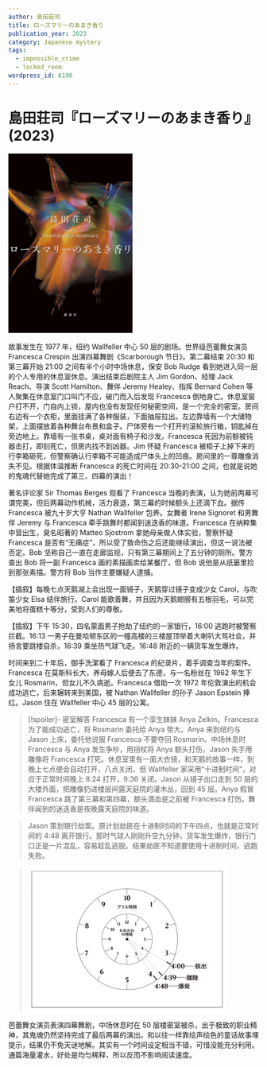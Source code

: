 ```yaml
---
author: 島田荘司
title: ローズマリーのあまき香り
publication_year: 2023
category: Japanese mystery
tags:
  - impossible_crime
  - locked_room
wordpress_id: 6190
---
```


# 島田荘司『ローズマリーのあまき香り』(2023)

<img src=images/2023_cover.jpg width=250/>

故事发生在 1977 年，纽约 Wallfeller 中心 50 层的剧场。世界级芭蕾舞女演员 Francesca Crespin 出演四幕舞剧《Scarborough 节日》。第二幕结束 20:30 和第三幕开始 21:00 之间有半个小时中场休息，保安 Bob Rudge 看到她进入同一层的个人专用的休息室休息。演出结束后剧院主人 Jim Gordon、经理 Jack Reach、导演 Scott Hamilton、舞伴 Jeremy Healey、指挥 Bernard Cohen 等人聚集在休息室门口叫门不应，破门而入后发现 Francesca 倒地身亡。休息室窗户打不开，门自内上锁，屋内也没有发现任何秘密空间，是一个完全的密室。房间右边有一个衣柜，里面挂满了各种服装，下面抽屉拉出。左边靠墙有一个大储物架，上面摆放着各种舞台布景和盒子。尸体旁有一个打开的滚轮旅行箱，钥匙掉在旁边地上。靠墙有一张书桌，桌对面有椅子和沙发。Francesca 死因为前额被钝器击打，即刻死亡，但房内找不到凶器。Jim 怀疑 Francesca 被柜子上掉下来的行李箱砸死，但警察确认行李箱不可能造成尸体头上的凹痕。房间里的一尊雕像消失不见。根据体温推断 Francesca 的死亡时间在 20:30-21:00 之间，也就是说她的鬼魂代替她完成了第三、四幕的演出！

著名评论家 Sir Thomas Berges 观看了 Francesca 当晚的表演，认为她前两幕可谓完美，但后两幕动作机械，活力衰退，第三幕的时候额头上还滴下血。据传 Francesca 被九十岁大亨 Nathan Wallfeller 包养。女舞者 Irene Signoret 和男舞伴 Jeremy 与 Francesca 牵手跳舞时都闻到迷迭香的味道。Francesca 在纳粹集中营出生，臭名昭著的 Matteo Sjostrom 拿她母亲做人体实验，警察怀疑 Francesca 是否有“无痛症”，所以受了致命伤之后还能继续演出，但这一说法被否定。Bob 坚称自己一直在走廊监视，只有第三幕期间上了五分钟的厕所。警方查出 Bob 将一副 Francesca 画的素描画卖给某餐厅，但 Bob 说他是从纸篓里捡到那张素描。警方将 Bob 当作主要嫌疑人逮捕。

【插叙】每晚七点天鹅湖上会出现一面镜子，天鹅穿过镜子变成少女 Carol，与吹笛少女 Elsa 结伴旅行。Carol 能歌善舞，并且因为天鹅翅膀有五根羽毛，可以完美地将蛋糕十等分，受到人们的尊敬。

【插叙】下午 15:30，四名蒙面男子抢劫了纽约的一家银行，16:00 逃跑时被警察拦截。16:13 一男子在曼哈顿东区的一幢高楼的三楼屋顶举着大喇叭大骂社会，并扬言要跳楼自杀，16:39 乘坐热气球飞走。16:48 附近的一辆货车发生爆炸。

时间来到二十年后，御手洗潔看了 Francesca 的纪录片，着手调查当年的案件。Francesca 在莫斯科长大，养母嫁人后便去了东德，与一名粉丝在 1962 年生下女儿 Rosmarin，但女儿不久病逝。Francesca 借助一次 1972 年伦敦演出的机会成功逃亡，后来辗转来到美国，被 Nathan Wallfeller 的孙子 Jason Epstein 捧红。Jason 住在 Wallfeller 中心 45 层的公寓。

> [!spoiler]- 密室解答
> Francesca 有一个孪生妹妹 Anya Zelkin。Francesca 为了能成功逃亡，将 Rosmarin 委托给 Anya 带大。Anya 来到纽约与 Jason 上床，委托他说服 Francesca 不要夺回 Rosmarin。中场休息时 Francesca 与 Anya 发生争吵，用拐杖将 Anya 额头打伤，Jason 失手用雕像将 Francesca 打死。休息室里有一面大衣镜，和天鹅的故事一样，到晚上七点便会自动打开，八点关闭，但 Wallfeller 家采用“十进制时间”，对应于正常时间晚上 8:24 打开，9:36 关闭。Jason 从镜子出口走到 50 层的大楼外面，把雕像扔进楼层间露天庭院的灌木丛，回到 45 层。Anya 假冒 Francesca 跳了第三幕和第四幕，额头滴血是之前被 Francesca 打伤。舞伴闻到的迷迭香是夜晚露天庭院的味道。

> Jason 策划银行劫案。原计划劫匪在十进制时间的下午四点，也就是正常时间的 4:48 离开银行。那时气球人刚刚升空九分钟，货车发生爆炸，银行门口正是一片混乱，容易趁乱逃脱。结果劫匪不知道要使用十进制时间，逃跑失败。

> <img src=images/2023_clock.jpg width=400/>

芭蕾舞女演员表演四幕舞剧，中场休息时在 50 层楼密室被杀，出于极致的职业精神，其鬼魂仍然坚持完成了最后两幕的演出。和以往一样靠绘声绘色的童话故事埋提示，结果仍不免天谜地解。其实有一个时间设定相当不错，可惜没能充分利用。通篇海量灌水，好处是均匀稀释，所以反而不影响阅读速度。